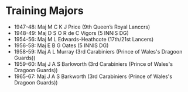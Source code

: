# Training Majors

* 1947-48: Maj M C K J Price (9th Queen’s Royal Lanccrs)
* 1948-49: Maj D S O R de C Vigors (5 INNIS DG)
* 1954-56: Maj M L Edwards-Heathcote (17th/21st Lancers)
* 1956-58: Maj E B G Oates (5 INNIS DG)
* 1958-59: Maj A L Murray (3rd Carabiniers (Prince of Wales's Dragoon Guards))
* 1959-60: Maj J A S Barkworth (3rd Carabiniers (Prince of Wales's Dragoon Guards))
* 1965-67: Maj J A S Barkworth (3rd Carabiniers (Prince of Wales's Dragoon Guards))
